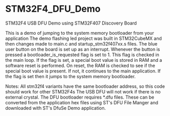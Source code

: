 # STM32F4_DFU_Demo
STM32F4 USB DFU Demo using STM32F407 Discovery Board

This is a demo of jumping to the system memory bootloader from your application
The demo flashing led project was built in STM32CubeMX and then changes made to main.c and startup_stm32f407xx.s files. 
The blue user button on the board is set up as an interrupt. Whenever the button is pressed a bootloader_is_requested
flag is set to 1. This flag is checked in the main loop. If the flag is set, a special boot value is stored in RAM and
a software reset is performed. On reset, the RAM is checked to see if the special boot value is present. If not, it continues
to the main application. If the flag is set then it jumps to the system memory bootloader.

Notes:
All stm32f4 variants have the same bootloader address, so this code should work for other STM32F4s
The USB DFU will not work if there is no external crystal.
The DFU bootloader requires *.dfu files. These can be converted from the application hex files using ST's DFU File Manger and downloaded
with ST's DfuSe Demo application.

